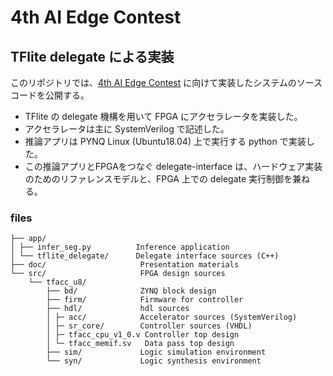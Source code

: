 
# 4th AI Edge Contest

## TFlite delegate による実装

このリポジトリでは、[4th AI Edge Contest](https://signate.jp/competitions/285) に向けて実装したシステムのソースコードを公開する。  
- TFlite の delegate 機構を用いて FPGA にアクセラレータを実装した。
- アクセラレータは主に SystemVerilog で記述した。
- 推論アプリは PYNQ Linux (Ubuntu18.04) 上で実行する python で実装した。
- この推論アプリとFPGAをつなぐ delegate-interface は、ハードウェア実装のためのリファレンスモデルと、FPGA 上での delegate 実行制御を兼ねる。

### files
```
├── app/ 
│ ├── infer_seg.py          Inference application
│ └── tflite_delegate/      Delegate interface sources (C++)
├── doc/                     Presentation materials
└── src/                     FPGA design sources
    └── tfacc_u8/
        ├── bd/              ZYNQ block design
        ├── firm/            Firmware for controller
        ├── hdl/             hdl sources
        │ ├─ acc/            Accelerator sources (SystemVerilog)
        │ ├─ sr_core/        Controller sources (VHDL)
        │ ├─ tfacc_cpu_v1_0.v Controller top design
        │ └─ tfacc_memif.sv   Data pass top design
        ├── sim/             Logic simulation environment
        └── syn/             Logic synthesis environment 

```
